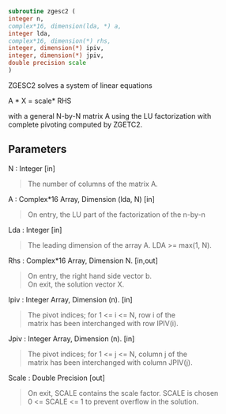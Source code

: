 ```fortran  
subroutine zgesc2 (  
integer n,  
complex*16, dimension(lda, *) a,  
integer lda,  
complex*16, dimension(*) rhs,  
integer, dimension(*) ipiv,  
integer, dimension(*) jpiv,  
double precision scale  
)  
```  
  
ZGESC2 solves a system of linear equations  
  
A * X = scale* RHS  
  
with a general N-by-N matrix A using the LU factorization with  
complete pivoting computed by ZGETC2.  
  
  
## Parameters  
N : Integer [in]  
> The number of columns of the matrix A.  
  
A : Complex*16 Array, Dimension (lda, N) [in]  
> On entry, the  LU part of the factorization of the n-by-n  
  
Lda : Integer [in]  
> The leading dimension of the array A.  LDA >= max(1, N).  
  
Rhs : Complex*16 Array, Dimension N. [in,out]  
> On entry, the right hand side vector b.  
> On exit, the solution vector X.  
  
Ipiv : Integer Array, Dimension (n). [in]  
> The pivot indices; for 1 <= i <= N, row i of the  
> matrix has been interchanged with row IPIV(i).  
  
Jpiv : Integer Array, Dimension (n). [in]  
> The pivot indices; for 1 <= j <= N, column j of the  
> matrix has been interchanged with column JPIV(j).  
  
Scale : Double Precision [out]  
> On exit, SCALE contains the scale factor. SCALE is chosen  
> 0 <= SCALE <= 1 to prevent overflow in the solution.  
  
